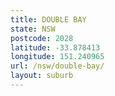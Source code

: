 ```yaml
---
title: DOUBLE BAY
state: NSW
postcode: 2028
latitude: -33.878413
longitude: 151.240965
url: /nsw/double-bay/
layout: suburb
---
```

